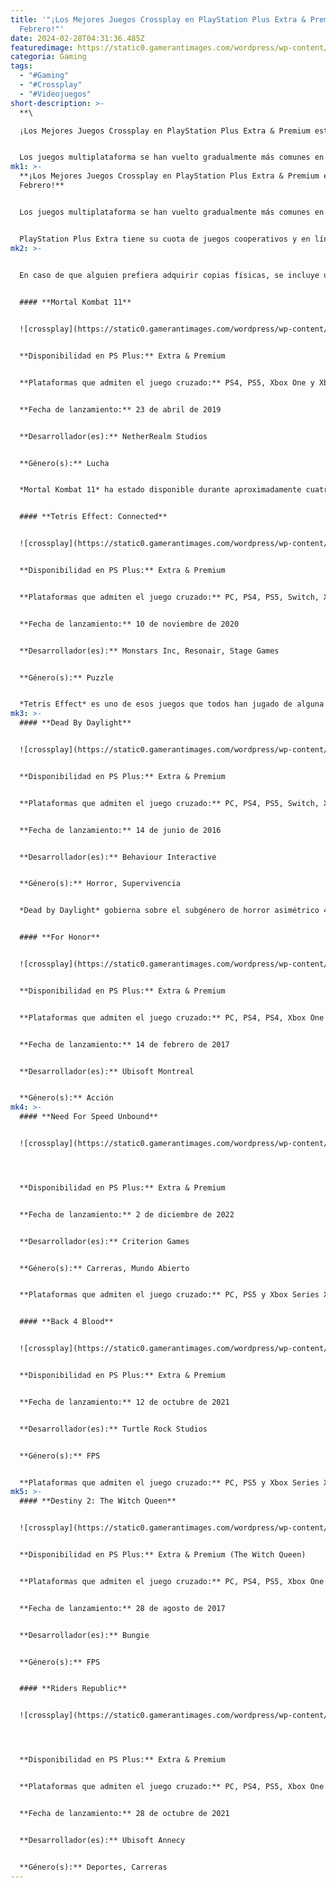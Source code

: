 ```yaml
---
title: '"¡Los Mejores Juegos Crossplay en PlayStation Plus Extra & Premium este
  Febrero!"'
date: 2024-02-28T04:31:36.485Z
featuredimage: https://static0.gamerantimages.com/wordpress/wp-content/uploads/2023/12/crossplay-ps-plus.jpg?q=50&fit=contain&w=1140&h=&dpr=1.5
categoria: Gaming
tags:
  - "#Gaming"
  - "#Crossplay"
  - "#Videojuegos"
short-description: >-
  **\

  ¡Los Mejores Juegos Crossplay en PlayStation Plus Extra & Premium este Febrero!**


  Los juegos multiplataforma se han vuelto gradualmente más comunes en los últimos años. Dicho esto, esta característica aún no es del todo una práctica estándar, y hay muchos títulos multijugador que no incorporan el juego cruzado o utilizan una versión limitada del mismo. Como esta opción no suele destacarse regularmente en las tiendas, no siempre es obvio si un l
mk1: >-
  **¡Los Mejores Juegos Crossplay en PlayStation Plus Extra & Premium este
  Febrero!**


  Los juegos multiplataforma se han vuelto gradualmente más comunes en los últimos años. Dicho esto, esta característica aún no es del todo una práctica estándar, y hay muchos títulos multijugador que no incorporan el juego cruzado o utilizan una versión limitada del mismo. Como esta opción no suele destacarse regularmente en las tiendas, no siempre es obvio si un lanzamiento permite que jugadores de diferentes ecosistemas se reúnan.


  PlayStation Plus Extra tiene su cuota de juegos cooperativos y en línea, pero solo algunos de estos títulos admiten el juego cruzado. Sin embargo, esta selección incluye un par de nombres bastante destacados. ¿Cuáles son los mejores juegos multiplataforma en PS Plus?
mk2: >-
  

  En caso de que alguien prefiera adquirir copias físicas, se incluye un enlace a la página de Amazon del juego.


  #### **Mortal Kombat 11**


  ![crossplay](https://static0.gamerantimages.com/wordpress/wp-content/uploads/2023/01/collage-maker-06-jan-2023-04-52-pm-1.jpg?q=50&fit=crop&w=1500&dpr=1.5 "crossplay")


  **Disponibilidad en PS Plus:** Extra & Premium


  **Plataformas que admiten el juego cruzado:** PS4, PS5, Xbox One y Xbox Series X|S


  **Fecha de lanzamiento:** 23 de abril de 2019


  **Desarrollador(es):** NetherRealm Studios


  **Género(s):** Lucha


  *Mortal Kombat 11* ha estado disponible durante aproximadamente cuatro años, y el juego de lucha de NetherRealm sigue siendo relativamente activo. Aunque se incluye una divertida campaña para un jugador, este contenido solo mantendrá ocupado a alguien durante un par de sesiones de juego y sirve principalmente para introducir a los recién llegados en el sistema de combate.


  #### **Tetris Effect: Connected**


  ![crossplay](https://static0.gamerantimages.com/wordpress/wp-content/uploads/2023/02/tetris-effect-connected.jpg?q=50&fit=crop&w=1500&dpr=1.5 "crossplay")


  **Disponibilidad en PS Plus:** Extra & Premium


  **Plataformas que admiten el juego cruzado:** PC, PS4, PS5, Switch, Xbox One y Xbox Series X/S


  **Fecha de lanzamiento:** 10 de noviembre de 2020


  **Desarrollador(es):** Monstars Inc, Resonair, Stage Games


  **Género(s):** Puzzle


  *Tetris Effect* es uno de esos juegos que todos han jugado de alguna forma. La definición de un clásico, la atemporalidad del concepto es indiscutible, pero eso no significa que no se pueda modernizar. *Tetris Effect* transforma la fórmula tradicional al incorporar música de manera inteligente en la jugabilidad, lo que resulta en una experiencia casi rítmica. En su núcleo, este sigue siendo el Tetris que la mayoría de la gente conoce y ama, pero los cambios son lo suficientemente significativos como para hacer que el juego se sienta fresco.
mk3: >-
  #### **Dead By Daylight**


  ![crossplay](https://static0.gamerantimages.com/wordpress/wp-content/uploads/2023/02/dead-by-daylight-banner-art.jpg?q=50&fit=crop&w=1500&dpr=1.5 "crossplay")


  **Disponibilidad en PS Plus:** Extra & Premium


  **Plataformas que admiten el juego cruzado:** PC, PS4, PS5, Switch, Xbox One y Xbox Series X|S


  **Fecha de lanzamiento:** 14 de junio de 2016


  **Desarrollador(es):** Behaviour Interactive


  **Género(s):** Horror, Supervivencia


  *Dead by Daylight* gobierna sobre el subgénero de horror asimétrico 4v1, y no hay nada que sugiera que el juego renunciará a su corona en cualquier momento. El proyecto de Behaviour enfrenta a cuatro supervivientes contra un único asesino, siendo los primeros quienes deben trabajar como un equipo pero aún relativamente independientes mientras intentan mantenerse con vida.


  #### **For Honor**


  ![crossplay](https://static0.gamerantimages.com/wordpress/wp-content/uploads/2023/05/for-honor1.jpg?q=50&fit=crop&w=1500&dpr=1.5 "crossplay")


  **Disponibilidad en PS Plus:** Extra & Premium


  **Plataformas que admiten el juego cruzado:** PC, PS4, PS4, Xbox One y Xbox Series X/S


  **Fecha de lanzamiento:** 14 de febrero de 2017


  **Desarrollador(es):** Ubisoft Montreal


  **Género(s):** Acción
mk4: >-
  #### **Need For Speed Unbound**


  ![crossplay](https://static0.gamerantimages.com/wordpress/wp-content/uploads/2022/10/need-for-speed-unbound-car-omissions.jpg?q=50&fit=crop&w=1500&dpr=1.5 "crossplay")




  **Disponibilidad en PS Plus:** Extra & Premium


  **Fecha de lanzamiento:** 2 de diciembre de 2022


  **Desarrollador(es):** Criterion Games


  **Género(s):** Carreras, Mundo Abierto


  **Plataformas que admiten el juego cruzado:** PC, PS5 y Xbox Series X|S


  #### **Back 4 Blood**


  ![crossplay](https://static0.gamerantimages.com/wordpress/wp-content/uploads/2021/11/Back-4-Blood-Boss-fight.jpg?q=50&fit=crop&w=1500&dpr=1.5 "crossplay")


  **Disponibilidad en PS Plus:** Extra & Premium


  **Fecha de lanzamiento:** 12 de octubre de 2021


  **Desarrollador(es):** Turtle Rock Studios


  **Género(s):** FPS


  **Plataformas que admiten el juego cruzado:** PC, PS5 y Xbox Series X|S y PS4 y Xbox One
mk5: >-
  #### **Destiny 2: The Witch Queen**


  ![crossplay](https://static0.gamerantimages.com/wordpress/wp-content/uploads/2022/03/savathun-swamp-colorful-silohuette.jpg?q=50&fit=crop&w=1500&dpr=1.5 "crossplay")


  **Disponibilidad en PS Plus:** Extra & Premium (The Witch Queen)


  **Plataformas que admiten el juego cruzado:** PC, PS4, PS5, Xbox One y Xbox Series X|S


  **Fecha de lanzamiento:** 28 de agosto de 2017


  **Desarrollador(es):** Bungie


  **Género(s):** FPS


  #### **Riders Republic**


  ![crossplay](https://static0.gamerantimages.com/wordpress/wp-content/uploads/2022/02/Most-Realistic-Racing-Games---Riders-Republic.jpg?q=50&fit=crop&w=1500&dpr=1.5 "crossplay")




  **Disponibilidad en PS Plus:** Extra & Premium


  **Plataformas que admiten el juego cruzado:** PC, PS4, PS5, Xbox One y Xbox Series X/S


  **Fecha de lanzamiento:** 28 de octubre de 2021


  **Desarrollador(es):** Ubisoft Annecy


  **Género(s):** Deportes, Carreras
---
```

